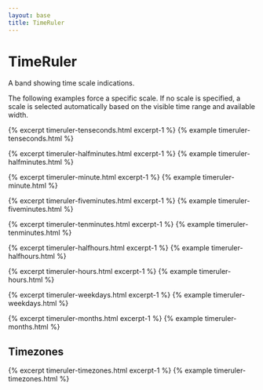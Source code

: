 ```yaml
---
layout: base
title: TimeRuler
---
```


# TimeRuler

A band showing time scale indications.

The following examples force a specific scale. If no scale is specified, a scale is selected automatically based on the visible time range and available width.

{% excerpt timeruler-tenseconds.html excerpt-1 %}
{% example timeruler-tenseconds.html %}

{% excerpt timeruler-halfminutes.html excerpt-1 %}
{% example timeruler-halfminutes.html %}

{% excerpt timeruler-minute.html excerpt-1 %}
{% example timeruler-minute.html %}

{% excerpt timeruler-fiveminutes.html excerpt-1 %}
{% example timeruler-fiveminutes.html %}

{% excerpt timeruler-tenminutes.html excerpt-1 %}
{% example timeruler-tenminutes.html %}

{% excerpt timeruler-halfhours.html excerpt-1 %}
{% example timeruler-halfhours.html %}

{% excerpt timeruler-hours.html excerpt-1 %}
{% example timeruler-hours.html %}

{% excerpt timeruler-weekdays.html excerpt-1 %}
{% example timeruler-weekdays.html %}

{% excerpt timeruler-months.html excerpt-1 %}
{% example timeruler-months.html %}

## Timezones

{% excerpt timeruler-timezones.html excerpt-1 %}
{% example timeruler-timezones.html %}
